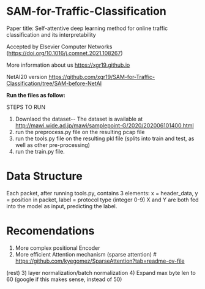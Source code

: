 # SAM-for-Traffic-Classification

Paper title: Self-attentive deep learning method for online traffic classification and its
interpretability

Accepted by Elsevier Computer Networks (https://doi.org/10.1016/j.comnet.2021.108267)  

More information about us https://xgr19.github.io

NetAI20 version https://github.com/xgr19/SAM-for-Traffic-Classification/tree/SAM-before-NetAI

**Run the files as follow:**

STEPS TO RUN
1. Downlaod the dataset-- The dataset is available at http://mawi.wide.ad.jp/mawi/samplepoint-G/2020/202006101400.html
2. run the preprocess.py file on the resulting pcap file
3. run the tools.py file on the resulting pkl file (splits into train and test, as well as other pre-processing)
4. run the train.py file.



# Data Structure
Each packet, after running tools.py, contains 3 elements: x = header_data, y = position in packet, label = protocol type (integer 0-9)
X and Y are both fed into the model as input, predicting the label.

# Recomendations
1) More complex positional Encoder
2) More efficient Attention mechanism (sparse attention) # https://github.com/kyegomez/SparseAttention?tab=readme-ov-file

(rest)
3) layer normalization/batch normalization
4) Expand max byte len to 60 (google if this makes sense, instead of 50)